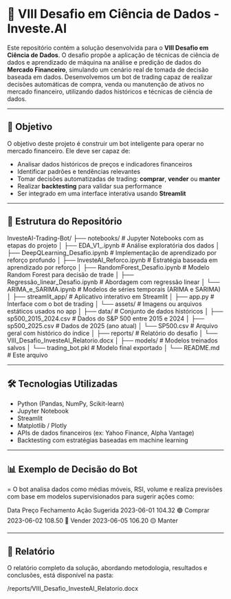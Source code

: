 # 🧠 VIII Desafio em Ciência de Dados - Investe.AI

Este repositório contém a solução desenvolvida para o **VIII Desafio em Ciência de Dados**. O desafio propõe a aplicação de técnicas de ciência de dados e aprendizado de máquina na análise e predição de dados do **Mercado Financeiro**, simulando um cenário real de tomada de decisão baseada em dados. Desenvolvemos um bot de trading capaz de realizar decisões automáticas de compra, venda ou manutenção de ativos no mercado financeiro, utilizando dados históricos e técnicas de ciência de dados.

---

## 📌 Objetivo

O objetivo deste projeto é construir um bot inteligente para operar no mercado financeiro. Ele deve ser capaz de:

- Analisar dados históricos de preços e indicadores financeiros
- Identificar padrões e tendências relevantes
- Tomar decisões automatizadas de trading: **comprar**, **vender** ou **manter**
- Realizar **backtesting** para validar sua performance
- Ser integrado em uma interface interativa usando **Streamlit**

---

## 📁 Estrutura do Repositório

InvesteAI-Trading-Bot/
├── notebooks/ # Jupyter Notebooks com as etapas do projeto
│ ├── EDA_V1_.ipynb # Análise exploratória dos dados
│ ├── DeepQLearning_Desafio.ipynb # Implementação de aprendizado por reforço profundo
│ ├── InvesteAI_Reforco.ipynb # Estratégia baseada em aprendizado por reforço
│ ├── RandomForest_Desafio.ipynb # Modelo Random Forest para decisão de trade
│ ├── Regressão_linear_Desafio.ipynb # Abordagem com regressão linear
│ └── ARIMA_e_SARIMA.ipynb # Modelos de séries temporais (ARIMA e SARIMA)
│
├── streamlit_app/ # Aplicativo interativo em Streamlit
│ ├── app.py # Interface com o bot de trading
│ └── assets/ # Imagens ou arquivos estáticos usados no app
│
├── data/ # Conjunto de dados históricos
│ ├── sp500_2015_2024.csv # Dados do S&P 500 entre 2015 e 2024
│ ├── sp500_2025.csv # Dados de 2025 (ano atual)
│ └── SP500.csv # Arquivo geral com histórico do índice
│
├── reports/ # Relatório do desafio
│ └── VIII_Desafio_InvesteAI_Relatorio.docx
│
├── models/ # Modelos treinados salvos
│ └── trading_bot.pkl # Modelo final exportado
│
└── README.md # Este arquivo


---


## 🛠️ Tecnologias Utilizadas
- Python (Pandas, NumPy, Scikit-learn)
- Jupyter Notebook
- Streamlit
- Matplotlib / Plotly
- APIs de dados financeiros (ex: Yahoo Finance, Alpha Vantage)
- Backtesting com estratégias baseadas em machine learning

---

## 📊 Exemplo de Decisão do Bot

= O bot analisa dados como médias móveis, RSI, volume e realiza previsões com base em modelos supervisionados para sugerir ações como:

Data	Preço Fechamento	Ação Sugerida
2023-06-01	104.32	🟢 Comprar
2023-06-02	108.50	🔴 Vender
2023-06-05	106.20	🟡 Manter

---


## 📄 Relatório

O relatório completo da solução, abordando metodologia, resultados e conclusões, está disponível na pasta:

/reports/VIII_Desafio_InvesteAI_Relatorio.docx
